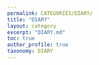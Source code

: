 ```yaml
---
permalink: CATEGORIES/DIARY/
title: "DIARY"
layout: category
excerpt: "DIARY.md"
toc: true
author_profile: true
taxonomy: DIARY
---
```

